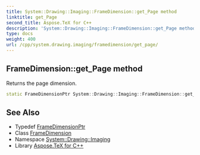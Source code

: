 ```yaml
---
title: System::Drawing::Imaging::FrameDimension::get_Page method
linktitle: get_Page
second_title: Aspose.TeX for C++
description: 'System::Drawing::Imaging::FrameDimension::get_Page method. Returns the page dimension in C++.'
type: docs
weight: 400
url: /cpp/system.drawing.imaging/framedimension/get_page/
---
```

## FrameDimension::get_Page method


Returns the page dimension.

```cpp
static FrameDimensionPtr System::Drawing::Imaging::FrameDimension::get_Page()
```

## See Also

* Typedef [FrameDimensionPtr](../../framedimensionptr/)
* Class [FrameDimension](../)
* Namespace [System::Drawing::Imaging](../../)
* Library [Aspose.TeX for C++](../../../)
